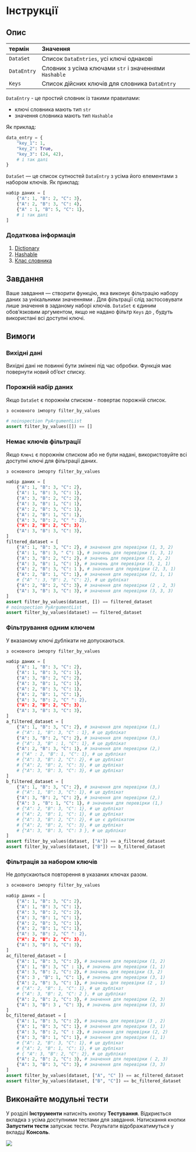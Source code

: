 # Інструкції

## Опис

| термін      | Значення                                              |
| :---------- | :---------------------------------------------------- |
| `DataSet`   | Список `DataEntries`, усі ключі однакові              |
| `DataEntry` | Словник з усіма ключами `str` і значеннями `Hashable` |
| `Keys`      | Список дійсних ключів для словника `DataEntry`        |

`DataEntry` - це простий словник із такими правилами:

- ключі словника мають тип `str`
- значення словника мають тип `Hashable`

Як приклад:

```python
data_entry = {
    "key_1": 1,
    "key_2": True,
    "key_3": (24, 42),
    # і так далі
}
```

`DataSet` — це список сутностей `DataEntry` з усіма його елементами з
набором ключів. Як приклад:

```python
набір даних = [
    {"A": 1, "B": 2, "C": 3},
    {"A": 2, "B": 3, "C": 4},
    {"A" : 1, "B": 5, "C": 1},
    # і так далі
]
```

### Додаткова інформація

1. [Dictionary](https://docs.python.org/3/glossary.html#term-dictionary)
2. [Hashable](https://docs.python.org/3/glossary.html#term-hashable)
3. [Клас словника](https://docs.python.org/3/library/stdtypes.html#dict)

## Завдання

Ваше завдання — створити функцію, яка виконує фільтрацію набору даних за унікальними значеннями
. Для фільтрації слід застосовувати лише значення в заданому наборі ключів.
`DataSet` є єдиним обов’язковим аргументом, якщо не надано фільтр `Keys` до
, будуть використані всі доступні ключі.

## Вимоги

### Вихідні дані

Вихідні дані не повинні бути змінені під час обробки.
Функція має повернути новий об’єкт списку.

### Порожній набір даних

Якщо `DataSet` є порожнім списком - повертає порожній список.

```python
з основного імпорту filter_by_values

# noinspection PyArgumentList
assert filter_by_values([]) == []
```

### Немає ключів фільтрації

Якщо `Ключі` є порожнім списком або не були надані, використовуйте всі доступні ключі
для фільтрації даних.

```python
з основного імпорту filter_by_values

набір даних = [
    {"A": 1, "B": 3, "C": 2},
    {"A": 1, "B": 3, "C": 1},
    {"A": 3, "B": 2, "C": 2},
    {"A": 3, "B": 1, "C": 1},
    {"A": 2, "B": 3, "C": 1},
    {"A": 2, "B": 1, "C": 1},
    {"A": 3, "B": 2, "C" ": 2},
    {"A": 2, "B": 2, "C": 3},
    {"A": 3, "B": 3, "C": 3},
]
filtered_dataset = [
    {"A": 1, "B": 3, "C": 2}, # значення для перевірки (1, 3, 2)
    {"A": 1, "B": 3, " C": 1}, # значень для перевірки (1, 3, 1)
    {"A": 3, "B": 2, "C": 2}, # значень для перевірки (3, 2, 2)
    {"A": 3, "B": 1, "C": 1}, # значень для перевірки (3, 1, 1)
    {"A": 2, "B": 3, "C": 1 }, # значення для перевірки (2, 3, 1)
    {"A": 2, "B": 1, "C": 1}, # значення для перевірки (2, 1, 1)
    # {"A" ": 3, "B": 2, "C": 2}, # це дублікат
    {"A": 2, "B": 2, "C": 3}, # значення для перевірки (2 , 2, 3)
    {"A": 3, "B": 3, "C": 3}, # значення для перевірки (3, 3, 3)
]
assert filter_by_values(dataset, []) == filtered_dataset
# noinspection PyArgumentList
assert filter_by_values(dataset) == filtered_dataset
```

### Фільтрування одним ключем

У вказаному ключі дублікати не допускаються.

```python
з основного імпорту filter_by_values

набір даних = [
    {"A": 1, "B": 3, "C": 2},
    {"A": 1, "B": 3, "C": 1},
    {"A": 3, "B": 2, "C": 2},
    {"A": 3, "B": 1, "C": 1},
    {"A": 2, "B": 3, "C": 1},
    {"A": 2, "B": 1, "C": 1},
    {"A": 3, "B": 2, "C" ": 2},
    {"A": 2, "B": 2, "C": 3},
    {"A": 3, "B": 3, "C": 3},
]
a_filtered_dataset = [
    {"A": 1, "B": 3, "C": 2}, # значення для перевірки (1,)
    # {"A": 1, "B": 3, "C" : 1}, # це дублікат
    {"A": 3, "B": 2, "C": 2}, # значення для перевірки (3,)
    # {"A": 3, "B" : 1, "C": 1}, # це дублікат
    {"A": 2, "B": 3, "C": 1}, # значення для перевірки (2,)
    # {"A" : 2, "B": 1, "C": 1}, # це дублікат
    # {"A": 3, "B": 2, "C": 2}, # це дублікат
    # {"A": 2, "B": 2, "C": 3}, # це дублікат
    # {"A": 3, "B": 3, "C": 3}, # це дублікат
]
b_filtered_dataset = [
    {"A": 1, "B": 3, "C": 2}, # значення для перевірки (3,)
    # {"A": 1, "B": 3, "C": 1}, # це дублікат
    {"A": 3, "B": 2, "C": 2}, # значення для перевірки (2,)
    {"A": 3 , "B": 1, "C": 1}, # значення для перевірки (1,)
    # {"A": 2, "B": 3, "C": 1}, # це дублікат
    # {"A": 2, "B": 1, "C": 1}, # це дублікат
    # {"A": 3, "B": 2, "C": 2}, # це є дублікатом
    # {"A": 2, "B": 2, "C": 3}, # це дублікат
    # {"A": 3, "B": 3, "C": 3 }, # це дублікат
]
assert filter_by_values(dataset, ["A"]) == a_filtered_dataset
assert filter_by_values(dataset, ["B"]) == b_filtered_dataset
```

### Фільтрація за набором ключів

Не допускаються повторення в указаних ключах разом.

```python
з основного імпорту filter_by_values

набір даних = [
    {"A": 1, "B": 3, "C": 2},
    {"A": 1, "B": 3, "C": 1},
    {"A": 3, "B": 2, "C": 2},
    {"A": 3, "B": 1, "C": 1},
    {"A": 2, "B": 3, "C": 1},
    {"A": 2, "B": 1, "C": 1},
    {"A": 3, "B": 2, "C" ": 2},
    {"A": 2, "B": 2, "C": 3},
    {"A": 3, "B": 3, "C": 3},
]
ac_filtered_dataset = [
    {"A": 1, "B": 3, "C": 2}, # значення для перевірки (1, 2)
    {"A": 1, "B": 3, "C" : 1}, # значень для перевірки (1, 1)
    {"A": 3, "B": 2, "C": 2}, # значень для перевірки (3, 2)
    {"A": 3 , "B": 1, "C": 1}, # значень для перевірки (3, 1)
    {"A": 2, "B": 3, "C": 1}, # значень для перевірки (2 , 1)
    # {"A": 2, "B": 1, "C": 1}, # це дублікат
    # {"A": 3, "B": 2, "C": 2 }, # це дублікат
    {"A": 2, "B": 2, "C": 3}, # значення для перевірки (2, 3)
    {"A": 3, "B": 3 , "C": 3}, # значень для перевірки (3, 3)
]
bc_filtered_dataset = [
    {"A": 1, "B": 3, "C": 2}, # значень для перевірки (3 , 2)
    {"A": 1, "B": 3, "C": 1}, # значення для перевірки (3, 1)
    {"A": 3, "B": 2, "C" : 2}, # значення для перевірки (2, 2)
    {"A": 3, "B": 1, "C": 1}, # значення для перевірки (1, 1)
    # {"A": 2, "B": 3, "C": 1}, # це дублікат
    # {"A": 2, "B": 1, "C": 1}, # це дублікат
    # { "A": 3, "B": 2, "C": 2}, # це дублікат
    {"A": 2, "B": 2, "C": 3}, # значення для перевірки ( 2, 3)
    {"A": 3, "B": 3, "C": 3}, # значення для перевірки (3, 3)
]
assert filter_by_values(dataset, ["A", "C" ]) == ac_filtered_dataset
assert filter_by_values(dataset, ["B", "C"]) == bc_filtered_dataset
```

## Виконайте модульні тести

У розділі **Інструменти** натисніть кнопку **Тестування**.
Відкриється вкладка з усіма доступними тестами для завдання.
Натискання кнопки **Запустити тести** запускає тести.
Результати відображатимуться у вкладці **Консоль**.

![](./assets/tests-passed.png)
